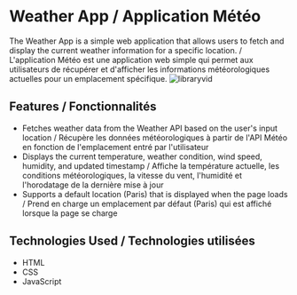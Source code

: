 # Weather App / Application Météo

The Weather App is a simple web application that allows users to fetch and display the current weather information for a specific location. / L'application Météo est une application web simple qui permet aux utilisateurs de récupérer et d'afficher les informations météorologiques actuelles pour un emplacement spécifique.
![libraryvid](https://github.com/cedogithub/weather-app/assets/39746523/996637b8-6219-4631-9faf-0f9ec9738cd2)

## Features / Fonctionnalités

- Fetches weather data from the Weather API based on the user's input location / Récupère les données météorologiques à partir de l'API Météo en fonction de l'emplacement entré par l'utilisateur
- Displays the current temperature, weather condition, wind speed, humidity, and updated timestamp / Affiche la température actuelle, les conditions météorologiques, la vitesse du vent, l'humidité et l'horodatage de la dernière mise à jour
- Supports a default location (Paris) that is displayed when the page loads / Prend en charge un emplacement par défaut (Paris) qui est affiché lorsque la page se charge

## Technologies Used / Technologies utilisées

- HTML
- CSS
- JavaScript
